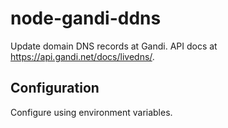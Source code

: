 # node-gandi-ddns

Update domain DNS records at Gandi. API docs at https://api.gandi.net/docs/livedns/.

## Configuration
Configure using environment variables.
